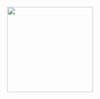 <p><a href="https://heroku.com/deploy?template=https://github.com/ABHI-XD/ABHI-MUSIC"> <img src="https://img.shields.io/badge/Deploy%20To%20Heroku-blueviolet?style=for-the-badge&logo=heroku" width="200""/></a></p>

